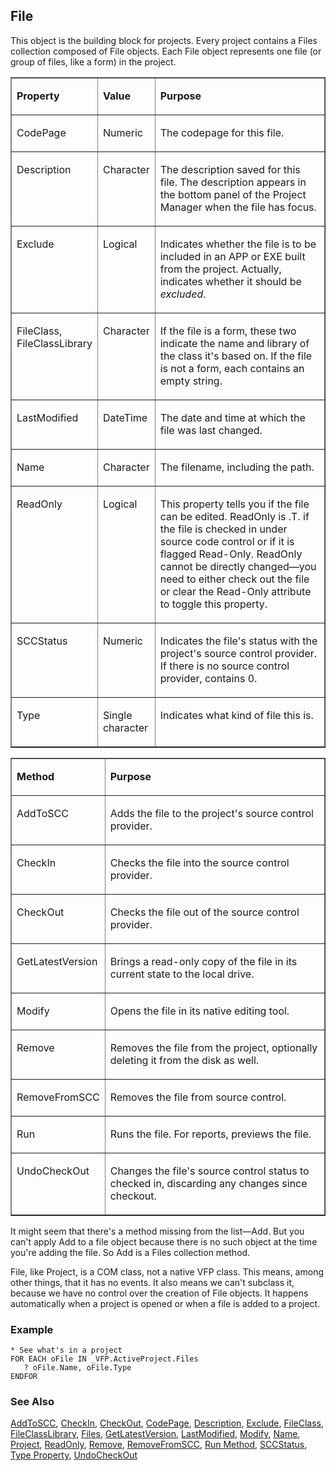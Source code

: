## File

This object is the building block for projects. Every project contains a Files collection composed of File objects. Each File object represents one file (or group of files, like a form) in the project.

<table border cellspacing=0 cellpadding=0 width=100%>
<tr>
  <td width=25% valign=top>
  <p><b>Property</b></p>
  </td>
  <td width=14% valign=top>
  <p><b>Value</b></p>
  </td>
  <td width=61% valign=top>
  <p><b>Purpose</b></p>
  </td>
 </tr>
<tr>
  <td width=25% valign=top>
  <p>CodePage</p>
  </td>
  <td width=14% valign=top>
  <p>Numeric</p>
  </td>
  <td width=61% valign=top>
  <p>The codepage for this file.</p>
  </td>
 </tr>
<tr>
  <td width=25% valign=top>
  <p>Description</p>
  </td>
  <td width=14% valign=top>
  <p>Character</p>
  </td>
  <td width=61% valign=top>
  <p>The description saved for this file. The description appears in the bottom panel of the Project Manager when the file has focus.</p>
  </td>
 </tr>
<tr>
  <td width=25% valign=top>
  <p>Exclude</p>
  </td>
  <td width=14% valign=top>
  <p>Logical</p>
  </td>
  <td width=61% valign=top>
  <p>Indicates whether the file is to be included in an APP or EXE built from the project. Actually, indicates whether it should be <I>excluded</i>.</p>
  </td>
 </tr>
<tr>
  <td width=25% valign=top>
  <p>FileClass, FileClassLibrary</p>
  </td>
  <td width=14% valign=top>
  <p>Character</p>
  </td>
  <td width=61% valign=top>
  <p>If the file is a form, these two indicate the name and library of the class it's based on. If the file is not a form, each contains an empty string.</p>
  </td>
 </tr>
<tr>
  <td width=25% valign=top>
  <p>LastModified</p>
  </td>
  <td width=14% valign=top>
  <p>DateTime</p>
  </td>
  <td width=61% valign=top>
  <p>The date and time at which the file was last changed.</p>
  </td>
 </tr>
<tr>
  <td width=25% valign=top>
  <p>Name</p>
  </td>
  <td width=14% valign=top>
  <p>Character</p>
  </td>
  <td width=61% valign=top>
  <p>The filename, including the path.</p>
  </td>
 </tr>
<tr>
  <td width=25% valign=top>
  <p>ReadOnly</p>
  </td>
  <td width=14% valign=top>
  <p>Logical</p>
  </td>
  <td width=61% valign=top>
  <p>This property tells you if the file can be edited. ReadOnly is .T. if the file is checked in under source code control or if it is flagged Read-Only. ReadOnly cannot be directly changed&mdash;you need to either check out the file or clear the Read-Only attribute to toggle this property.</p>
  </td>
 </tr>
<tr>
  <td width=25% valign=top>
  <p>SCCStatus</p>
  </td>
  <td width=14% valign=top>
  <p>Numeric</p>
  </td>
  <td width=61% valign=top>
  <p>Indicates the file's status with the project's source control provider. If there is no source control provider, contains 0.</p>
  </td>
 </tr>
<tr>
  <td width=25% valign=top>
  <p>Type</p>
  </td>
  <td width=14% valign=top>
  <p>Single character</p>
  </td>
  <td width=61% valign=top>
  <p>Indicates what kind of file this is.</p>
  </td>
 </tr>
</table>

<table border cellspacing=0 cellpadding=0 width=100%>
<tr>
  <td width=25% valign=top>
  <p><b>Method</b></p>
  </td>
  <td width=75% valign=top>
  <p><b>Purpose</b></p>
  </td>
 </tr>
<tr>
  <td width=25% valign=top>
  <p>AddToSCC</p>
  </td>
  <td width=75% valign=top>
  <p>Adds the file to the project's source control provider.</p>
  </td>
 </tr>
<tr>
  <td width=25% valign=top>
  <p>CheckIn</p>
  </td>
  <td width=75% valign=top>
  <p>Checks the file into the source control provider.</p>
  </td>
 </tr>
<tr>
  <td width=25% valign=top>
  <p>CheckOut</p>
  </td>
  <td width=75% valign=top>
  <p>Checks the file out of the source control provider.</p>
  </td>
 </tr>
<tr>
  <td width=25% valign=top>
  <p>GetLatestVersion</p>
  </td>
  <td width=75% valign=top>
  <p>Brings a read-only copy of the file in its current state to the local drive.</p>
  </td>
 </tr>
<tr>
  <td width=25% valign=top>
  <p>Modify</p>
  </td>
  <td width=75% valign=top>
  <p>Opens the file in its native editing tool. </p>
  </td>
 </tr>
<tr>
  <td width=25% valign=top>
  <p>Remove</p>
  </td>
  <td width=75% valign=top>
  <p>Removes the file from the project, optionally deleting it from the disk as well.</p>
  </td>
 </tr>
<tr>
  <td width=25% valign=top>
  <p>RemoveFromSCC</p>
  </td>
  <td width=75% valign=top>
  <p>Removes the file from source control.</p>
  </td>
 </tr>
<tr>
  <td width=25% valign=top>
  <p>Run</p>
  </td>
  <td width=75% valign=top>
  <p>Runs the file. For reports, previews the file.</p>
  </td>
 </tr>
<tr>
  <td width=25% valign=top>
  <p>UndoCheckOut</p>
  </td>
  <td width=75% valign=top>
  <p>Changes the file's source control status to checked in, discarding any changes since checkout.</p>
  </td>
 </tr>
</table>

It might seem that there's a method missing from the list&mdash;Add. But you can't apply Add to a file object because there is no such object at the time you're adding the file. So Add is a Files collection method.

File, like Project, is a COM class, not a native VFP class. This means, among other things, that it has no events. It also means we can't subclass it, because we have no control over the creation of File objects. It happens automatically when a project is opened or when a file is added to a project.

### Example

```foxpro
* See what's in a project
FOR EACH oFile IN _VFP.ActiveProject.Files
   ? oFile.Name, oFile.Type
ENDFOR
```
### See Also

[AddToSCC](s4g750.md), [CheckIn](s4g751.md), [CheckOut](s4g751.md), [CodePage](s4g745.md), [Description](s4g746.md), [Exclude](s4g747.md), [FileClass](s4g748.md), [FileClassLibrary](s4g748.md), [Files](s4g734.md), [GetLatestVersion](s4g751.md), [LastModified](s4g806.md), [Modify](s4g752.md), [Name](s4g612.md), [Project](s4g730.md), [ReadOnly](s4g434.md), [Remove](s4g753.md), [RemoveFromSCC](s4g750.md), [Run Method](s4g781.md), [SCCStatus](s4g749.md), [Type Property](s4g782.md), [UndoCheckOut](s4g751.md)